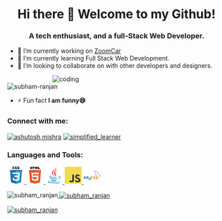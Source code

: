 
<h1 align="center">Hi there 👋 Welcome to my Github!</h1>
<h3 align="center">A tech enthusiast, and a full-Stack Web Developer.</h3>

- 🔭 I’m currently working on <a href="https://www.zoomcar.com/">ZoomCar</a>
- 🌱 I’m currently learning Full Stack Web Development.
- 👯 I’m looking to collaborate on with other developers and designers.
 
<img align="right" alt="coding" width="400" src="https://user-images.githubusercontent.com/55389276/140866485-8fb1c876-9a8f-4d6a-98dc-08c4981eaf70.gif">

<p align="left"> <img src="https://komarev.com/ghpvc/?username=Ranjanji&label=Profile%20views&color=0e75b6&style=flat" alt="subham-ranjan" /> </p>

- ⚡ Fun fact **I am funny😅**
<h3 align="left">Connect with me:</h3>
<p align="left">
<a href="https://www.linkedin.com/in/Subham-Ranjan/" target="blank"><img align="center" src="https://raw.githubusercontent.com/rahuldkjain/github-profile-readme-generator/master/src/images/icons/Social/linked-in-alt.svg" alt="ashutosh mishra" height="30" width="40" /></a>
<a href="https://www.instagram.com/ranjanji_27/" target="blank"><img align="center" src="https://raw.githubusercontent.com/rahuldkjain/github-profile-readme-generator/master/src/images/icons/Social/instagram.svg" alt="simplified_learner" height="30" width="40" /></a>

</p>
<h3 align="left">Languages and Tools:</h3>
<p align="left"> 

 <a href="https://www.w3schools.com/css/" target="_blank" rel="noreferrer"> <img src="https://raw.githubusercontent.com/devicons/devicon/master/icons/css3/css3-original-wordmark.svg" alt="css3" width="40" height="40"/> </a> <a href="https://www.w3.org/html/" target="_blank" rel="noreferrer"> <img src="https://raw.githubusercontent.com/devicons/devicon/master/icons/html5/html5-original-wordmark.svg" alt="html5" width="40" height="40"/> </a> <a href="https://www.java.com" target="_blank" rel="noreferrer"> <img src="https://raw.githubusercontent.com/devicons/devicon/master/icons/java/java-original.svg" alt="java" width="40" height="40"/> </a> <a href="https://developer.mozilla.org/en-US/docs/Web/JavaScript" target="_blank" rel="noreferrer"> <img src="https://raw.githubusercontent.com/devicons/devicon/master/icons/javascript/javascript-original.svg" alt="javascript" width="40" height="40"/> </a> <a href="https://www.mathworks.com/" target="_blank" rel="noreferrer">  </a> <a href="https://www.mysql.com/" target="_blank" rel="noreferrer"> <img src="https://raw.githubusercontent.com/devicons/devicon/master/icons/mysql/mysql-original-wordmark.svg" alt="mysql" width="40" height="40"/> </a> <a href="https://pandas.pydata.org/" target="_blank" rel="noreferrer">  </p>
 

<p><img align="left" src="https://github-readme-stats.vercel.app/api/top-langs?username=Ranjanji&show_icons=true&locale=en&layout=compact" alt="subham_ranjan" /></p>
<p>&nbsp;<img align="center" src="https://github-readme-stats.vercel.app/api?username=Ranjanji&show_icons=true&locale=en" alt="subham_ranjan" /></p>
<p><img align="center" src="https://github-readme-streak-stats.herokuapp.com/?user=Ranjanji&" alt="subham_ranjan" /></p>











